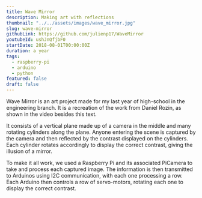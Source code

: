```yaml
---
title: Wave Mirror
description: Making art with reflections
thumbnail: "../../assets/images/wave_mirror.jpg"
slug: wave-mirror
githubLink: https://github.com/julienp17/WaveMirror
youtubeId: ushJnQfjbF0
startDate: 2018-08-01T00:00:00Z
duration: a year
tags:
  - raspberry-pi
  - arduino
  - python
featured: false
draft: false
---
```


Wave Mirror is an art project made for my last year of high-school in the engineering branch.
It is a recreation of the work from Daniel Rozin, as shown in the video besides this text.

It consists of a vertical plane made up of a camera in the middle and many rotating cylinders along the plane.
Anyone entering the scene is captured by the camera and then reflected by the contrast displayed on the cylinders.
Each cylinder rotates accordingly to display the correct contrast, giving the illusion of a mirror.

To make it all work, we used a Raspberry Pi and its associated PiCamera to take and process each captured image.
The information is then transmitted to Arduinos using I2C communication, with each one processing a row.
Each Arduino then controls a row of servo-motors, rotating each one to display the correct contrast.
